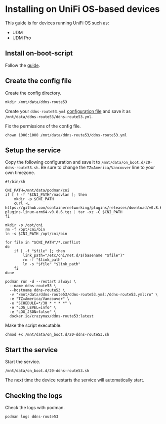 # Installing on UniFi OS-based devices

This guide is for devices running UniFi OS such as:

* UDM
* UDM Pro

## Install on-boot-script

Follow the [guide](https://github.com/boostchicken/udm-utilities/tree/master/on-boot-script#steps).

## Create the config file

Create the config directory.

```shell
mkdir /mnt/data/ddns-route53
```

Create your `ddns-route53.yml` [configuration file](../config/index.md#configuration-file) and save
it as `/mnt/data/ddns-route53/ddns-route53.yml`.

Fix the permissions of the config file.

```shell
chown 1000:1000 /mnt/data/ddns-route53/ddns-route53.yml
```

## Setup the service

Copy the following configuration and save it to `/mnt/data/on_boot.d/20-ddns-route53.sh`. Be sure
to change the `TZ=America/Vancouver` line to your own timezone.

```shell
#!/bin/sh

CNI_PATH=/mnt/data/podman/cni
if [ ! -f "$CNI_PATH"/macvlan ]; then
    mkdir -p $CNI_PATH
    curl -L https://github.com/containernetworking/plugins/releases/download/v0.8.6/cni-plugins-linux-arm64-v0.8.6.tgz | tar -xz -C $CNI_PATH
fi

mkdir -p /opt/cni
rm -f /opt/cni/bin
ln -s $CNI_PATH /opt/cni/bin

for file in "$CNI_PATH"/*.conflist
do
    if [ -f "$file" ]; then
        link_path="/etc/cni/net.d/$(basename "$file")"
        rm -f "$link_path"
        ln -s "$file" "$link_path"
    fi
done

podman run -d --restart always \
  --name ddns-route53 \
  --hostname ddns-route53 \
  -v "/mnt/data/ddns-route53/ddns-route53.yml:/ddns-route53.yml:ro" \
  -e "TZ=America/Vancouver" \
  -e "SCHEDULE=*/30 * * * *" \
  -e "LOG_LEVEL=info" \
  -e "LOG_JSON=false" \
  docker.io/crazymax/ddns-route53:latest
```

Make the script executable.

```shell
chmod +x /mnt/data/on_boot.d/20-ddns-route53.sh
```

## Start the service

Start the service.

```shell
/mnt/data/on_boot.d/20-ddns-route53.sh
```

The next time the device restarts the service will automatically start.

## Checking the logs

Check the logs with podman.

```shell
podman logs ddns-route53
```
